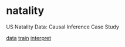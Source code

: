 # natality
US Natality Data: Causal Inference Case Study

[data](https://ischeinfeld.github.io/natality/natality_data.html)
[train](https://ischeinfeld.github.io/natality/natality_train.html)
[interpret](https://ischeinfeld.github.io/natality/natality_interpret.html)
